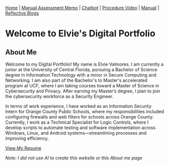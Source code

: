 [Home](index.md) | [Manual Assessment Memo](manual_assessment_memo.md) | [Chatbot](chatbot.md) | [Procedure Video](procedure_video.md) | [Manual](manual.md) | [Reflective Blogs](reflective_blogs.md) 

# Welcome to Elvie's Digital Portfolio 

## About Me 
Welcome to my Digital Portfolio! My name is Elvie Valmores. I am currently a junior at the University of Central Florida, pursuing a Bachelor of Science degree in Information Technology with a minor in Secure Computing and Networking. I am also part of the Bachelor's to Master's accelerated program at UCF, where I am taking courses toward a Master of Science in Cybersecurity and Privacy. After earning my Master’s degree, I plan to join the cybersecurity workforce as a Security Engineer.

In terms of work experience, I have worked as an Information Security Intern for Orange County Public Schools, where my responsibilities included configuring firewalls and web filters for schools across Orange County. Currently, I work as a Technical Specialist for Logic Controls, where I develop scripts to automate testing and software implementation across Windows, Linux, and Android systems—streamlining processes and improving efficiency.

[View My Resume](Elvie_Valmores_Resume.pdf)


*Note: I did not use AI to create this website or this About me page*
